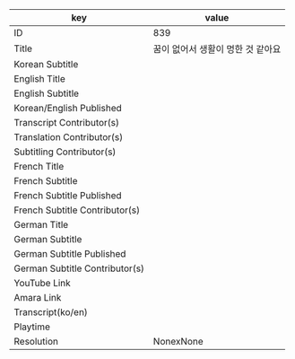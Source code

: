 |  key  |  value  |
|-------|---------|
| ID            | 839 |
| Title         | 꿈이 없어서 생활이 멍한 것 같아요 |
| Korean Subtitle |  |
| English Title |  |
| English Subtitle |  |
| Korean/English Published     |  |
| Transcript Contributor(s)   |  |
| Translation Contributor(s)   |  |
| Subtitling Contributor(s)   |  |
| French Title |  |
| French Subtitle |  |
| French Subtitle Published |  |
| French Subtitle Contributor(s) |  |
| German Title |  |
| German Subtitle |  |
| German Subtitle Published |  |
| German Subtitle Contributor(s) |  |
| YouTube Link  |  |
| Amara Link    |  |
| Transcript(ko/en) |  |
| Playtime |  |
| Resolution | NonexNone|
